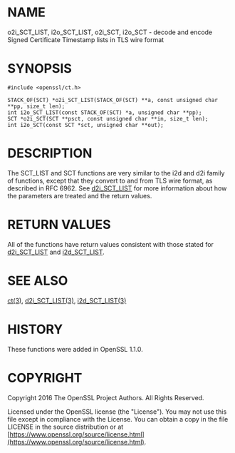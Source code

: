 # NAME

o2i\_SCT\_LIST, i2o\_SCT\_LIST, o2i\_SCT, i2o\_SCT -
decode and encode Signed Certificate Timestamp lists in TLS wire format

# SYNOPSIS

    #include <openssl/ct.h>

    STACK_OF(SCT) *o2i_SCT_LIST(STACK_OF(SCT) **a, const unsigned char **pp, size_t len);
    int i2o_SCT_LIST(const STACK_OF(SCT) *a, unsigned char **pp);
    SCT *o2i_SCT(SCT **psct, const unsigned char **in, size_t len);
    int i2o_SCT(const SCT *sct, unsigned char **out);

# DESCRIPTION

The SCT\_LIST and SCT functions are very similar to the i2d and d2i family of
functions, except that they convert to and from TLS wire format, as described in
RFC 6962. See [d2i\_SCT\_LIST](https://metacpan.org/pod/d2i_SCT_LIST) for more information about how the parameters are
treated and the return values.

# RETURN VALUES

All of the functions have return values consistent with those stated for
[d2i\_SCT\_LIST](https://metacpan.org/pod/d2i_SCT_LIST) and [i2d\_SCT\_LIST](https://metacpan.org/pod/i2d_SCT_LIST).

# SEE ALSO

[ct(3)](http://man.he.net/man3/ct),
[d2i\_SCT\_LIST(3)](http://man.he.net/man3/d2i_SCT_LIST),
[i2d\_SCT\_LIST(3)](http://man.he.net/man3/i2d_SCT_LIST)

# HISTORY

These functions were added in OpenSSL 1.1.0.

# COPYRIGHT

Copyright 2016 The OpenSSL Project Authors. All Rights Reserved.

Licensed under the OpenSSL license (the "License").  You may not use
this file except in compliance with the License.  You can obtain a copy
in the file LICENSE in the source distribution or at
[https://www.openssl.org/source/license.html](https://www.openssl.org/source/license.html).
